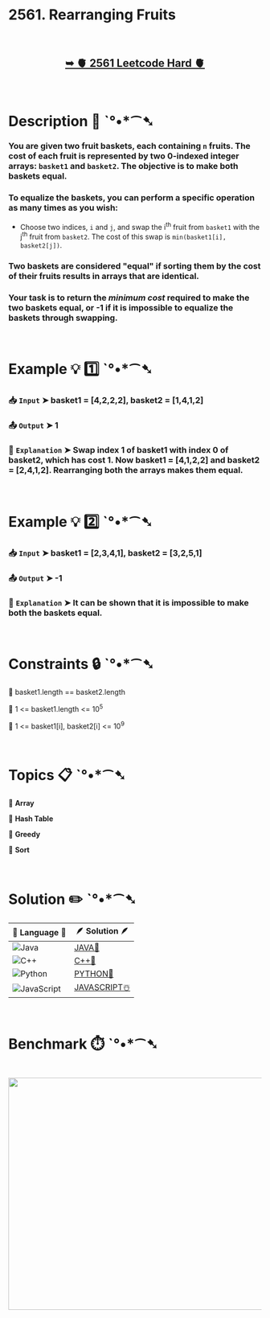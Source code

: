 # 2561. Rearranging Fruits

</br>

<h2 align="center"> 

<a href="https://leetcode.com/problems/rearranging-fruits/description/?envType=daily-question&envId=2025-08-02"><strong>➥ 🫀 2561 Leetcode Hard 🫀 </strong></a>
</h2>

</br>

# Description 📜 ˋ°•*⁀➷

### You are given two fruit baskets, each containing `n` fruits. The cost of each fruit is represented by two 0-indexed integer arrays: `basket1` and `basket2`. The objective is to make both baskets equal.

### To equalize the baskets, you can perform a specific operation as many times as you wish:

- Choose two indices, `i` and `j`, and swap the i<sup>th</sup> fruit from `basket1` with the j<sup>th</sup> fruit from `basket2`. The cost of this swap is `min(basket1[i], basket2[j])`.

### Two baskets are considered "equal" if sorting them by the cost of their fruits results in arrays that are identical.

### Your task is to return the *minimum cost* required to make the two baskets equal, or -1 if it is impossible to equalize the baskets through swapping.

</br>

# Example 💡 1️⃣ ˋ°•*⁀➷

  ### 📥 `Input`  ➤ basket1 = [4,2,2,2], basket2 = [1,4,1,2]

  ### 📤 `Output`  ➤ 1

  ### 🔦 `Explanation`  ➤ Swap index 1 of basket1 with index 0 of basket2, which has cost 1. Now basket1 = [4,1,2,2] and basket2 = [2,4,1,2]. Rearranging both the arrays makes them equal.

</br>

# Example 💡 2️⃣ ˋ°•*⁀➷

  ### 📥 `Input` ➤ basket1 = [2,3,4,1], basket2 = [3,2,5,1]

  ### 📤 `Output`  ➤ -1

  ### 🔦 `Explanation` ➤ It can be shown that it is impossible to make both the baskets equal.

</br>

# Constraints 🔒 ˋ°•*⁀➷

🔹 basket1.length == basket2.length </br>

🔹 1 <= basket1.length <= 10<sup>5</sup> </br>

🔹 1 <= basket1[i], basket2[i] <= 10<sup>9</sup> </br>

</br>

# Topics 📋 ˋ°•*⁀➷

🔸 **Array**  </br>

🔸 **Hash Table**  </br>

🔸 **Greedy**  </br>

🔸 **Sort**  </br>

</br>

# Solution ✏️ ˋ°•*⁀➷

| 📒 Language 📒  | 🪶 Solution 🪶 |
| ------------- | ------------- |
|  ![Java](https://img.shields.io/badge/java-%23ED8B00.svg?style=for-the-badge&logo=openjdk&logoColor=white)  | [JAVA🍁]() |
|  ![C++](https://img.shields.io/badge/c++-%2300599C.svg?style=for-the-badge&logo=c%2B%2B&logoColor=white)  | [C++🎲]()  |
|  ![Python](https://img.shields.io/badge/python-3670A0?style=for-the-badge&logo=python&logoColor=ffdd54)    | [PYTHON🍰]() |
| ![JavaScript](https://img.shields.io/badge/javascript-%23323330.svg?style=for-the-badge&logo=javascript&logoColor=%23F7DF1E)   | [JAVASCRIPT☃️]() |

</br>

# Benchmark ⏱️ ˋ°•*⁀➷

<h1  align="center" >

<img src ="" width = "700px" height="462px" />

</h1>

